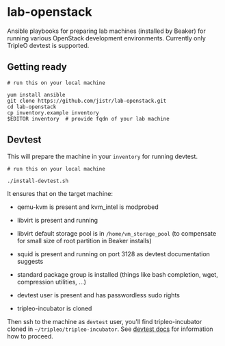 lab-openstack
=============

Ansible playbooks for preparing lab machines (installed by Beaker) for
running various OpenStack development environments. Currently only
TripleO devtest is supported.

Getting ready
-------------

    # run this on your local machine

    yum install ansible
    git clone https://github.com/jistr/lab-openstack.git
    cd lab-openstack
    cp inventory.example inventory
    $EDITOR inventory  # provide fqdn of your lab machine


Devtest
-------

This will prepare the machine in your `inventory` for running devtest.

    # run this on your local machine

    ./install-devtest.sh

It ensures that on the target machine:

* qemu-kvm is present and kvm_intel is modprobed

* libvirt is present and running

* libvirt default storage pool is in `/home/vm_storage_pool` (to
  compensate for small size of root partition in Beaker installs)

* squid is present and running on port 3128 as devtest documentation
  suggests

* standard package group is installed (things like bash completion,
  wget, compression utilities, ...)

* devtest user is present and has passwordless sudo rights

* tripleo-incubator is cloned

Then ssh to the machine as `devtest` user, you'll find
tripleo-incubator cloned in `~/tripleo/tripleo-incubator`. See
[devtest docs](http://docs.openstack.org/developer/tripleo-incubator/devtest.html)
for information how to proceed.
